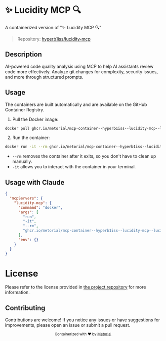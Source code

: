 
# ✨ Lucidity MCP 🔍

A containerized version of "✨ Lucidity MCP 🔍"

> Repository: [hyperb1iss/lucidity-mcp](https://github.com/hyperb1iss/lucidity-mcp)

## Description

AI-powered code quality analysis using MCP to help AI assistants review code more effectively. Analyze git changes for complexity, security issues, and more through structured prompts.


## Usage

The containers are built automatically and are available on the GitHub Container Registry.

1. Pull the Docker image:

```bash
docker pull ghcr.io/metorial/mcp-container--hyperb1iss--lucidity-mcp--lucidity-mcp
```

2. Run the container:

```bash
docker run -it --rm ghcr.io/metorial/mcp-container--hyperb1iss--lucidity-mcp--lucidity-mcp 
```

- `--rm` removes the container after it exits, so you don't have to clean up manually.
- `-it` allows you to interact with the container in your terminal.



## Usage with Claude

```json
{
  "mcpServers": {
    "lucidity-mcp": {
      "command": "docker",
      "args": [
        "run",
        "-it",
        "--rm",
        "ghcr.io/metorial/mcp-container--hyperb1iss--lucidity-mcp--lucidity-mcp"
      ],
      "env": {}
    }
  }
}
```

# License

Please refer to the license provided in [the project repository](https://github.com/hyperb1iss/lucidity-mcp) for more information.

## Contributing

Contributions are welcome! If you notice any issues or have suggestions for improvements, please open an issue or submit a pull request.

<div align="center">
  <sub>Containerized with ❤️ by <a href="https://metorial.com">Metorial</a></sub>
</div>
  